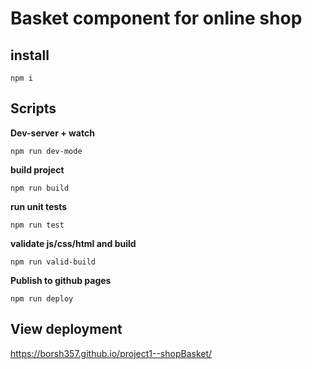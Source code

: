 # Basket component for online shop

## install

```
npm i
```

## Scripts

**Dev-server + watch**

```
npm run dev-mode
```

**build project**

```
npm run build
```

**run unit tests**

```
npm run test
```

**validate js/css/html and build**

```
npm run valid-build
```

**Publish to github pages**

```
npm run deploy
```

## View deployment

https://borsh357.github.io/project1--shopBasket/
